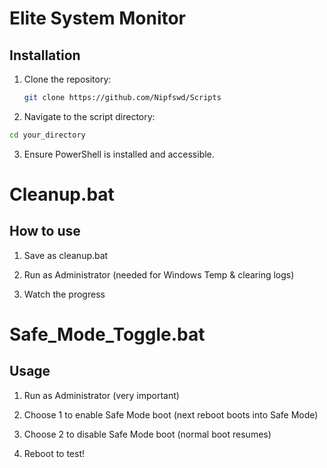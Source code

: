 # Elite System Monitor

## Installation
1. Clone the repository:
   ```sh
   git clone https://github.com/Nipfswd/Scripts
2. Navigate to the script directory:
```sh
cd your_directory
```
3. Ensure PowerShell is installed and accessible.

# Cleanup.bat

## How to use

1. Save as cleanup.bat

2. Run as Administrator (needed for Windows Temp & clearing logs)

3. Watch the progress

# Safe_Mode_Toggle.bat

## Usage
1. Run as Administrator (very important)

2. Choose 1 to enable Safe Mode boot (next reboot boots into Safe Mode)

3. Choose 2 to disable Safe Mode boot (normal boot resumes)

4. Reboot to test!
